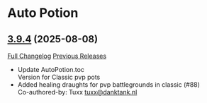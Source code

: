 # Auto Potion

## [3.9.4](https://github.com/ollidiemaus/AutoPotion/tree/3.9.4) (2025-08-08)
[Full Changelog](https://github.com/ollidiemaus/AutoPotion/compare/3.9.3...3.9.4) [Previous Releases](https://github.com/ollidiemaus/AutoPotion/releases)

- Update AutoPotion.toc  
    Version for Classic pvp pots  
- Added healing draughts for pvp battlegrounds in classic (#88)  
    Co-authored-by: Tuxx <tuxx@danktank.nl>  